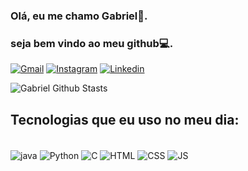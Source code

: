 ### Olá, eu me chamo Gabriel👋.
### seja bem vindo ao meu github💻.

[![Gmail](https://img.shields.io/badge/Gmail-D14836?style=for-the-badge&logo=gmail&logoColor=white
)](gabriel2001td@gmail.com) [![Instagram](https://img.shields.io/badge/Instagram-E4405F?style=for-the-badge&logo=instagram&logoColor=white
)](https://www.instagram.com/gabriel_dilho/?igshid=MzMyNGUyNmU2YQ%3D%3D) [![Linkedin](https://img.shields.io/badge/LinkedIn-0077B5?style=for-the-badge&logo=linkedin&logoColor=white
)](https://www.linkedin.com/in/gabriel-td-b81a83297/)

![ Gabriel Github Stasts](https://github-readme-stats.vercel.app/api?username=dilho01&theme=blue-green)

## Tecnologias que eu uso no meu dia:

<div style= "display: inline_block"><br/> 
  <img align= "center" alt= "java" src= "https://img.shields.io/badge/Java-ED8B00?style=for-the-badge&logo=openjdk&logoColor=white" />
  <img align= "center" alt= "Python" src= "https://img.shields.io/badge/Python-14354C?style=for-the-badge&logo=python&logoColor=white" />
  <img align= "center" alt= "C" src= "https://img.shields.io/badge/C%23-239120?style=for-the-badge&logo=c-sharp&logoColor=white" />
  <img align= "center" alt= "HTML" src= "https://img.shields.io/badge/HTML5-E34F26?style=for-the-badge&logo=html5&logoColor=white" />
  <img align= "center" alt= "CSS" src= "https://img.shields.io/badge/CSS3-1572B6?style=for-the-badge&logo=css3&logoColor=white" /> 
  <img align= "center" alt= "JS" src= "https://img.shields.io/badge/JavaScript-F7DF1E?style=for-the-badge&logo=javascript&logoColor=black" />
  <img align= "center" alt= "" src= "" />
  <img align= "center" alt= "" src= "" />
</div>

